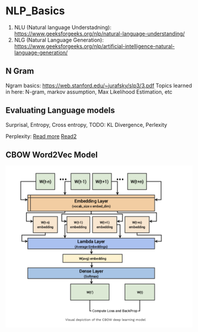# NLP_Basics

1. NLU (Natural language Understadning): https://www.geeksforgeeks.org/nlp/natural-language-understanding/
2. NLG (Natural Language Generation): https://www.geeksforgeeks.org/nlp/artificial-intelligence-natural-language-generation/

## N Gram
Ngram basics: https://web.stanford.edu/~jurafsky/slp3/3.pdf
Topics learned in here: N-gram, markov assumption, Max Likelihood Estimation, etc 

## Evaluating Language models

Surprisal, Entropy, Cross entropy, TODO: KL Divergence, Perlexity

Perplexity: [Read more](https://www.cs.bu.edu/fac/snyder/cs505/PerplexityPosts.pdf) [Read2](https://medium.com/@shubhamsd100/understanding-perplexity-in-language-models-a-detailed-exploration-2108b6ab85af)

## CBOW Word2Vec Model

![Cbow Image](https://github.com/raeez21/NLP_Basics/blob/main/CBOW_Image.png)
